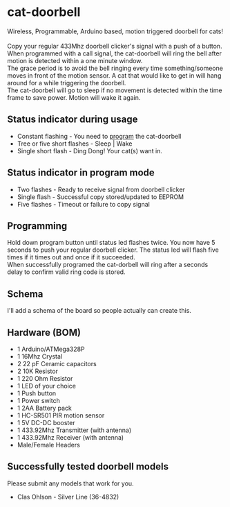 # cat-doorbell
Wireless, Programmable, Arduino based, motion triggered doorbell for cats!
<br>
<br>
Copy your regular 433Mhz doorbell clicker's signal with a push of a button.<br>
When programmed with a call signal, the cat-doorbell will ring the bell after motion is detected within a one minute window.<br>
The grace period is to avoid the bell ringing every time something/someone moves in front of the motion sensor. A cat that would like to get in will hang around for a while triggering the doorbell.<br>
The cat-doorbell will go to sleep if no movement is detected within the time frame to save power. Motion will wake it again.

## Status indicator during usage
* Constant flashing - You need to [program](#programming) the cat-doorbell
* Tree or five short flashes - Sleep | Wake<br>
* Single short flash - Ding Dong! Your cat(s) want in.

## Status indicator in program mode
* Two flashes - Ready to receive signal from doorbell clicker
* Single flash - Successful copy stored/updated to EEPROM
* Five flashes - Timeout or failure to copy signal

## Programming
Hold down program button until status led flashes twice. You now have 5 seconds to push your regular doorbell clicker. The status led will flash five times if it times out and once if it succeeded.<br>
When successfully programed the cat-dorbell will ring after a seconds delay to confirm valid ring code is stored.

## Schema
I'll add a schema of the board so people actually can create this.

## Hardware (BOM)
* 1 Arduino/ATMega328P
* 1 16Mhz Crystal
* 2 22 pF Ceramic capacitors
* 2 10K Resistor
* 1 220 Ohm Resistor
* 1 LED of your choice
* 1 Push button
* 1 Power switch
* 1 2AA Battery pack
* 1 HC-SR501 PIR motion sensor
* 1 5V DC-DC booster
* 1 433.92Mhz Transmitter (with antenna)
* 1 433.92Mhz Receiver (with antenna)
* Male/Female Headers

## Successfully tested doorbell models
Please submit any models that work for you.

* Clas Ohlson - Silver Line (36-4832)
